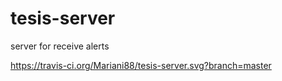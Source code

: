 # tesis-server
server for receive alerts

https://travis-ci.org/Mariani88/tesis-server.svg?branch=master

